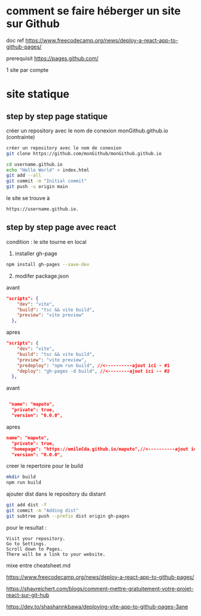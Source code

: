 # comment se faire héberger un site sur Github

doc ref
https://www.freecodecamp.org/news/deploy-a-react-app-to-github-pages/

prerequisit
https://pages.github.com/

1 site par compte

# site statique

## step by step page statique

créer un repository avec le nom de conexion
monGithub.github.io (contrainte)

```bash
créer un repository avec le nom de conexion
git clone https://github.com/monGithub/monGithub.github.io

cd username.github.io
echo "Hello World" > index.html
git add --all
git commit -m "Initial commit"
git push -u origin main
```

le site se trouve à

```
https://username.github.io.
```

## step by step page avec react

condition : le site tourne en local

1. installer gh-page

```bash
npm install gh-pages --save-dev
```

2. modifer package.json

avant

```json
"scripts": {
    "dev": "vite",
    "build": "tsc && vite build",
    "preview": "vite preview"
  },
```

apres

```json
"scripts": {
    "dev": "vite",
    "build": "tsc && vite build",
    "preview": "vite preview",
    "predeploy": "npm run build", //<----------ajout ici - #1
    "deploy": "gh-pages -d build", //<--------ajout ici -- #2
  },
```

avant

```json

 "name": "maputo",
  "private": true,
  "version": "0.0.0",
```

apres

```json
name": "maputo",
  "private": true,
  "homepage": "https://emileCda.github.io/maputo",//<----------ajout ici - #1
  "version": "0.0.0",
```

creer le repertoire pour le build

```bash
mkdir build
npm run build

```

ajouter dist dans le repository du distant

```bash
git add dist -f
git commit -m "Adding dist"
git subtree push --prefix dist origin gh-pages

```

pour le resultat :

    Visit your repository.
    Go to Settings.
    Scroll down to Pages.
    There will be a link to your website.

mixe entre cheatsheet.md

https://www.freecodecamp.org/news/deploy-a-react-app-to-github-pages/

https://shayreichert.com/blogs/comment-mettre-gratuitement-votre-projet-react-sur-git-hub

https://dev.to/shashannkbawa/deploying-vite-app-to-github-pages-3ane

```

```
